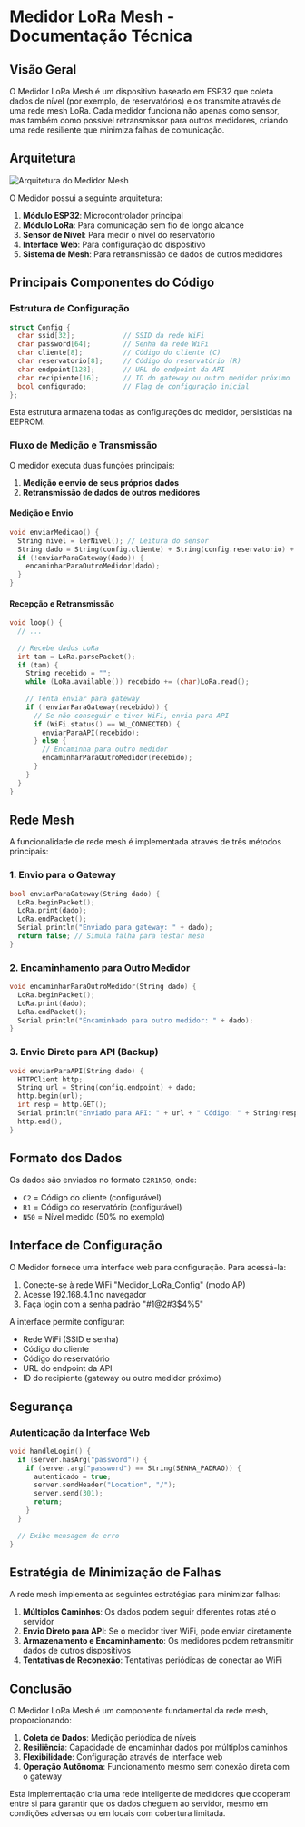 # Medidor LoRa Mesh - Documentação Técnica

## Visão Geral

O Medidor LoRa Mesh é um dispositivo baseado em ESP32 que coleta dados de nível (por exemplo, de reservatórios) e os transmite através de uma rede mesh LoRa. Cada medidor funciona não apenas como sensor, mas também como possível retransmissor para outros medidores, criando uma rede resiliente que minimiza falhas de comunicação.

## Arquitetura

![Arquitetura do Medidor Mesh](diagrama_medidor.png)

O Medidor possui a seguinte arquitetura:

1. **Módulo ESP32**: Microcontrolador principal
2. **Módulo LoRa**: Para comunicação sem fio de longo alcance
3. **Sensor de Nível**: Para medir o nível do reservatório
4. **Interface Web**: Para configuração do dispositivo
5. **Sistema de Mesh**: Para retransmissão de dados de outros medidores

## Principais Componentes do Código

### Estrutura de Configuração

```cpp
struct Config {
  char ssid[32];            // SSID da rede WiFi
  char password[64];        // Senha da rede WiFi
  char cliente[8];          // Código do cliente (C)
  char reservatorio[8];     // Código do reservatório (R)
  char endpoint[128];       // URL do endpoint da API
  char recipiente[16];      // ID do gateway ou outro medidor próximo
  bool configurado;         // Flag de configuração inicial
};
```

Esta estrutura armazena todas as configurações do medidor, persistidas na EEPROM.

### Fluxo de Medição e Transmissão

O medidor executa duas funções principais:

1. **Medição e envio de seus próprios dados**
2. **Retransmissão de dados de outros medidores**

#### Medição e Envio

```cpp
void enviarMedicao() {
  String nivel = lerNivel(); // Leitura do sensor
  String dado = String(config.cliente) + String(config.reservatorio) + "N" + nivel;
  if (!enviarParaGateway(dado)) {
    encaminharParaOutroMedidor(dado);
  }
}
```

#### Recepção e Retransmissão

```cpp
void loop() {
  // ...
  
  // Recebe dados LoRa
  int tam = LoRa.parsePacket();
  if (tam) {
    String recebido = "";
    while (LoRa.available()) recebido += (char)LoRa.read();
    
    // Tenta enviar para gateway
    if (!enviarParaGateway(recebido)) {
      // Se não conseguir e tiver WiFi, envia para API
      if (WiFi.status() == WL_CONNECTED) {
        enviarParaAPI(recebido);
      } else {
        // Encaminha para outro medidor
        encaminharParaOutroMedidor(recebido);
      }
    }
  }
}
```

## Rede Mesh

A funcionalidade de rede mesh é implementada através de três métodos principais:

### 1. Envio para o Gateway

```cpp
bool enviarParaGateway(String dado) {
  LoRa.beginPacket();
  LoRa.print(dado);
  LoRa.endPacket();
  Serial.println("Enviado para gateway: " + dado);
  return false; // Simula falha para testar mesh
}
```

### 2. Encaminhamento para Outro Medidor

```cpp
void encaminharParaOutroMedidor(String dado) {
  LoRa.beginPacket();
  LoRa.print(dado);
  LoRa.endPacket();
  Serial.println("Encaminhado para outro medidor: " + dado);
}
```

### 3. Envio Direto para API (Backup)

```cpp
void enviarParaAPI(String dado) {
  HTTPClient http;
  String url = String(config.endpoint) + dado;
  http.begin(url);
  int resp = http.GET();
  Serial.println("Enviado para API: " + url + " Código: " + String(resp));
  http.end();
}
```

## Formato dos Dados

Os dados são enviados no formato `C2R1N50`, onde:
- `C2` = Código do cliente (configurável)
- `R1` = Código do reservatório (configurável)
- `N50` = Nível medido (50% no exemplo)

## Interface de Configuração

O Medidor fornece uma interface web para configuração. Para acessá-la:

1. Conecte-se à rede WiFi "Medidor_LoRa_Config" (modo AP)
2. Acesse 192.168.4.1 no navegador
3. Faça login com a senha padrão "#1@2#3$4%5"

A interface permite configurar:
- Rede WiFi (SSID e senha)
- Código do cliente
- Código do reservatório
- URL do endpoint da API
- ID do recipiente (gateway ou outro medidor próximo)

## Segurança

### Autenticação da Interface Web

```cpp
void handleLogin() {
  if (server.hasArg("password")) {
    if (server.arg("password") == String(SENHA_PADRAO)) {
      autenticado = true;
      server.sendHeader("Location", "/");
      server.send(301);
      return;
    }
  }
  
  // Exibe mensagem de erro
}
```

## Estratégia de Minimização de Falhas

A rede mesh implementa as seguintes estratégias para minimizar falhas:

1. **Múltiplos Caminhos**: Os dados podem seguir diferentes rotas até o servidor
2. **Envio Direto para API**: Se o medidor tiver WiFi, pode enviar diretamente
3. **Armazenamento e Encaminhamento**: Os medidores podem retransmitir dados de outros dispositivos
4. **Tentativas de Reconexão**: Tentativas periódicas de conectar ao WiFi

## Conclusão

O Medidor LoRa Mesh é um componente fundamental da rede mesh, proporcionando:

1. **Coleta de Dados**: Medição periódica de níveis
2. **Resiliência**: Capacidade de encaminhar dados por múltiplos caminhos
3. **Flexibilidade**: Configuração através de interface web
4. **Operação Autônoma**: Funcionamento mesmo sem conexão direta com o gateway

Esta implementação cria uma rede inteligente de medidores que cooperam entre si para garantir que os dados cheguem ao servidor, mesmo em condições adversas ou em locais com cobertura limitada.
